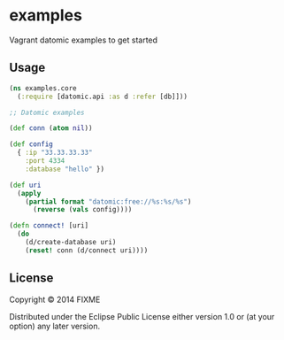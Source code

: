# examples

Vagrant datomic examples to get started

## Usage

```clojure
(ns examples.core
  (:require [datomic.api :as d :refer [db]]))

;; Datomic examples

(def conn (atom nil))

(def config
  { :ip "33.33.33.33"
    :port 4334
    :database "hello" })

(def uri
  (apply
    (partial format "datomic:free://%s:%s/%s")
      (reverse (vals config))))

(defn connect! [uri]
  (do
    (d/create-database uri)
    (reset! conn (d/connect uri))))
```

## License

Copyright © 2014 FIXME

Distributed under the Eclipse Public License either version 1.0 or (at
your option) any later version.
